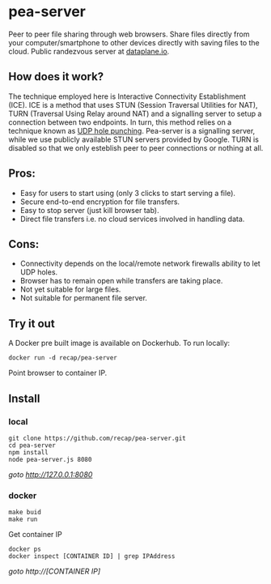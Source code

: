 # pea-server
Peer to peer file sharing through web browsers. Share files directly from your computer/smartphone to other devices directly with saving files to the cloud. 
Public randezvous server at [dataplane.io](https://dataplane.io).

## How does it work?
The technique employed here is Interactive Connectivity Establishment (ICE). ICE is a method that uses STUN (Session Traversal Utilities for NAT), TURN (Traversal Using Relay around NAT) and a signalling server to setup a connection between two endpoints. In turn, this method relies on a technique known as [UDP hole punching](https://en.wikipedia.org/wiki/UDP_hole_punching). Pea-server is a signalling server, while we use publicly available STUN servers provided by Google. TURN is disabled so that we only esteblish peer to peer connections or nothing at all.  


## Pros:
- Easy for users to start using (only 3 clicks to start serving a file).
- Secure end-to-end encryption for file transfers.
- Easy to stop server (just kill browser tab).
- Direct file transfers i.e. no cloud services involved in handling data.

## Cons:
- Connectivity depends on the local/remote network firewalls ability to let UDP holes.
- Browser has to remain open while transfers are taking place.
- Not yet suitable for large files.
- Not suitable for permanent file server.

## Try it out
A Docker pre built image is available on Dockerhub. To run locally:
```
docker run -d recap/pea-server
```
Point browser to container IP.
 
## Install
### local
```shell
git clone https://github.com/recap/pea-server.git
cd pea-server 
npm install
node pea-server.js 8080
```
_goto http://127.0.0.1:8080_

### docker
```shell
make buid
make run
```
Get container IP
```shell
docker ps
docker inspect [CONTAINER ID] | grep IPAddress
```
_goto http://[CONTAINER IP]_

